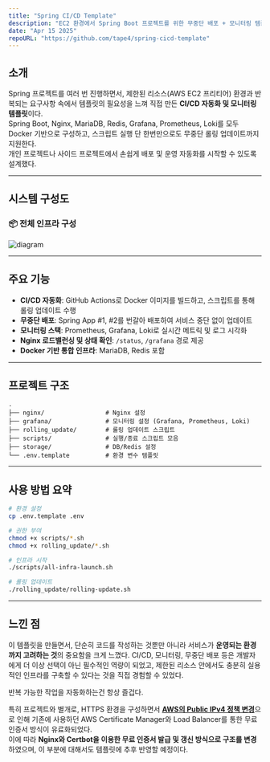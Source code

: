 ```yaml
---
title: "Spring CI/CD Template"
description: "EC2 환경에서 Spring Boot 프로젝트를 위한 무중단 배포 + 모니터링 템플릿"
date: "Apr 15 2025"
repoURL: "https://github.com/tape4/spring-cicd-template"
---
```


## 소개

Spring 프로젝트를 여러 번 진행하면서, 제한된 리소스(AWS EC2 프리티어) 환경과 반복되는 요구사항 속에서 템플릿의 필요성을 느껴 직접 만든 **CI/CD 자동화 및 모니터링 템플릿**이다.  
Spring Boot, Nginx, MariaDB, Redis, Grafana, Prometheus, Loki를 모두 Docker 기반으로 구성하고, 스크립트 실행 단 한번만으로도 무중단 롤링 업데이트까지 지원한다.  
개인 프로젝트나 사이드 프로젝트에서 손쉽게 배포 및 운영 자동화를 시작할 수 있도록 설계했다.

---

## 시스템 구성도

### 📦 전체 인프라 구성

![diagram](/cicd-mermaid.png)

---

## 주요 기능

-   **CI/CD 자동화**: GitHub Actions로 Docker 이미지를 빌드하고, 스크립트를 통해 롤링 업데이트 수행
-   **무중단 배포**: Spring App #1, #2를 번갈아 배포하여 서비스 중단 없이 업데이트
-   **모니터링 스택**: Prometheus, Grafana, Loki로 실시간 메트릭 및 로그 시각화
-   **Nginx 로드밸런싱 및 상태 확인**: `/status`, `/grafana` 경로 제공
-   **Docker 기반 통합 인프라**: MariaDB, Redis 포함

---

## 프로젝트 구조

```
.
├── nginx/                 # Nginx 설정
├── grafana/               # 모니터링 설정 (Grafana, Prometheus, Loki)
├── rolling_update/        # 롤링 업데이트 스크립트
├── scripts/               # 실행/종료 스크립트 모음
├── storage/               # DB/Redis 설정
└── .env.template          # 환경 변수 템플릿
```

---

## 사용 방법 요약

```bash
# 환경 설정
cp .env.template .env

# 권한 부여
chmod +x scripts/*.sh
chmod +x rolling_update/*.sh

# 인프라 시작
./scripts/all-infra-launch.sh

# 롤링 업데이트
./rolling_update/rolling-update.sh
```

---

## 느낀 점

이 템플릿을 만들면서, 단순히 코드를 작성하는 것뿐만 아니라 서비스가 **운영되는 환경까지 고려하는 것**의 중요함을 크게 느꼈다. CI/CD, 모니터링, 무중단 배포 등은 개발자에게 더 이상 선택이 아닌 필수적인 역량이 되었고, 제한된 리소스 안에서도 충분히 실용적인 인프라를 구축할 수 있다는 것을 직접 경험할 수 있었다.

반복 가능한 작업을 자동화하는건 항상 즐겁다.

특히 프로젝트와 별개로, HTTPS 환경을 구성하면서 [**AWS의 Public IPv4 정책 변경**](https://aws.amazon.com/ko/blogs/korea/new-aws-public-ipv4-address-charge-public-ip-insights/)으로 인해 기존에 사용하던 AWS Certificate Manager와 Load Balancer를 통한 무료 인증서 방식이 유료화되었다.  
이에 따라 **Nginx와 Certbot을 이용한 무료 인증서 발급 및 갱신 방식으로 구조를 변경**하였으며, 이 부분에 대해서도 템플릿에 추후 반영할 예정이다.
